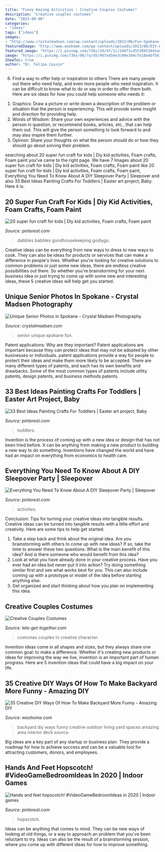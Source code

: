```yaml
---
title: "Funny Hazing Activities : Creative Couples Costumes"
description: "Creative couples costumes"
date: "2023-09-08"
categories:
- "ideas"
tags: ["ideas"]
images:
- "http://www.crystalmadsen.com/wp-content/uploads/2013/06/Fun-Spokane-Senior-Photos_12-682x1024.jpg"
featuredImage: "http://www.woohome.com/wp-content/uploads/2013/08/DIY-Ways-Of-Backyard-24.jpg"
featured_image: "https://i.pinimg.com/736x/2d/4f/1c/2d4f1cd5536933641ee63823bfc667b9.jpg"
image: "https://i.pinimg.com/736x/96/7a/d5/967ad54e3c09e164cfe18e4bf56719e0.jpg"
ShowToc: true
author: "Dr. Felipa Cassin"
---
```



6) Find a way to offer help or inspiration to others
There are many people out there who need help, and even more people who need inspiration. It can be difficult to know what to do or say in order to offer them both. Here are six ideas for how you could help someone who needs it: 
1. Graphics: Draw a picture or write down a description of the problem or situation that the person is experiencing. This will provide some insight and direction for providing help. 
2. Words of Wisdom: Share your own experiences and advice with the person in question, or recommend books, articles, etc., that can help them out. This will give the person something to look forward to and may also inspire them further. 
3. Opinion: Share your thoughts on what the person should do or how they should go about solving their problem.

	

		
searching about 20 super fun craft for kids | Diy kid activities, Foam crafts, Foam paint you've came to the right page. We have 7 Images about 20 super fun craft for kids | Diy kid activities, Foam crafts, Foam paint like 20 super fun craft for kids | Diy kid activities, Foam crafts, Foam paint, Everything You Need To Know About A DIY Sleepover Party | Sleepover and also 33 Best Ideas Painting Crafts For Toddlers | Easter art project, Baby. Here it is:
		
    
## 20 Super Fun Craft For Kids | Diy Kid Activities, Foam Crafts, Foam Paint

<img loading=lazy src="https://i.pinimg.com/736x/9c/69/2c/9c692cf4e2f43b92385eb0502192a7bd.jpg" onerror="this.onerror=null;this.src='https://tse4.mm.bing.net/th?id=OIP.fgimp0x036RzWDlZZGNLxgAAAA&amp;pid=15.1';" alt="20 super fun craft for kids | Diy kid activities, Foam crafts, Foam paint">

_Source: pinterest.com_

>dabbles babbles goodhousekeeping godiygo. 

	

Creative ideas can be everything from new ways to dress to new ways to cook. They can also be ideas for products or services that can make a difference in people's lives. Whether you're looking for creative solutions to common problems or just some new ideas, there are endless creative possibilities out there. So whether you're brainstorming for your next business idea or just trying to come up with some new and interesting ideas, these 5 creative ideas will help get you started.

    
## Unique Senior Photos In Spokane - Crystal Madsen Photography

<img loading=lazy src="http://www.crystalmadsen.com/wp-content/uploads/2013/06/Fun-Spokane-Senior-Photos_12-682x1024.jpg" onerror="this.onerror=null;this.src='https://tse3.mm.bing.net/th?id=OIP.Z2wJaFDaLisEsH0JcOoelgHaLH&amp;pid=15.1';" alt="Unique Senior Photos in Spokane - Crystal Madsen Photography">

_Source: crystalmadsen.com_

>senior unique spokane fun. 

	

Patent applications: Why are they important?
Patent applications are important because they can protect ideas that may not be adopted by other businesses or individuals. patent applications provide a way for people to protect their ideas and make them more likely to be accepted. There are many different types of patents, and each has its own benefits and drawbacks. Some of the most common types of patents include utility patents, design patents, and business methods patents.

    
## 33 Best Ideas Painting Crafts For Toddlers | Easter Art Project, Baby

<img loading=lazy src="https://i.pinimg.com/736x/e2/bc/47/e2bc47236b59f40fd68933f1e13a4a81.jpg" onerror="this.onerror=null;this.src='https://tse2.mm.bing.net/th?id=OIP.NkRvIMPGT5t4uT-1e_STjQAAAA&amp;pid=15.1';" alt="33 Best Ideas Painting Crafts For Toddlers | Easter art project, Baby">

_Source: pinterest.com_

>toddlers. 

	

Invention is the process of coming up with a new idea or design that has not been tried before. It can be anything from making a new product to building a new way to do something. Inventions have changed the world and have had an impact on everything from economics to health care.

    
## Everything You Need To Know About A DIY Sleepover Party | Sleepover

<img loading=lazy src="https://i.pinimg.com/736x/96/7a/d5/967ad54e3c09e164cfe18e4bf56719e0.jpg" onerror="this.onerror=null;this.src='https://tse2.mm.bing.net/th?id=OIP.XKO3jCjnOgAHYZnPHEkYawHaJ6&amp;pid=15.1';" alt="Everything You Need To Know About A DIY Sleepover Party | Sleepover">

_Source: pinterest.com_

>activities. 

	

Conclusion: Tips for turning your creative ideas into tangible results.
Creative ideas can be turned into tangible results with a little effort and creativity. Here are some tips to help get started: 
1. Take a step back and think about the original idea. Are you brainstorming with others to come up with new ideas? If so, take the time to answer these two questions: What is the main benefit of this idea? And is there someone who would benefit from this idea? 
2. Look at what you have already done in your creative process. Have you ever had an idea but never put it into action? Try doing something similar first and see what works best for you. This can also include coming up with a prototype or model of the idea before starting anything else. 
3. Get organized and start thinking about how you plan on implementing this idea.

    
## Creative Couples Costumes

<img loading=lazy src="https://lets-get-together.com/wp-content/uploads/2015/09/mobydick.jpg" onerror="this.onerror=null;this.src='https://tse3.mm.bing.net/th?id=OIP.TmVvK0GXAiFHovs3yFjYPwHaJb&amp;pid=15.1';" alt="Creative Couples Costumes">

_Source: lets-get-together.com_

>costumes couples tv creative character. 

	

Invention ideas come in all shapes and sizes, but they always share one common goal: to make a difference. Whether it's creating new products or ideas for improving the way we live, invention is an important part of human progress. Here are 5 invention ideas that could have a big impact on your life.

    
## 35 Creative DIY Ways Of How To Make Backyard More Funny - Amazing DIY

<img loading=lazy src="http://www.woohome.com/wp-content/uploads/2013/08/DIY-Ways-Of-Backyard-24.jpg" onerror="this.onerror=null;this.src='https://tse4.mm.bing.net/th?id=OIP.7zS8GvfqEDI8BKJD_DQ0KwHaJT&amp;pid=15.1';" alt="35 Creative DIY Ways Of How To Make Backyard More Funny - Amazing DIY">

_Source: woohome.com_

>backyard diy ways funny creative outdoor living yard spaces amazing area interior deck source. 

	

Big ideas are a key part of any startup or business plan. They provide a roadmap for how to achieve success and can be a valuable tool for attracting customers, donors, and employees.

    
## Hands And Feet Hopscotch! #VideoGameBedroomIdeas In 2020 | Indoor Games

<img loading=lazy src="https://i.pinimg.com/736x/2d/4f/1c/2d4f1cd5536933641ee63823bfc667b9.jpg" onerror="this.onerror=null;this.src='https://tse4.mm.bing.net/th?id=OIP.Y1G5QPIy_hZTxflf51WJUAHaNK&amp;pid=15.1';" alt="Hands and feet hopscotch! #VideoGameBedroomIdeas in 2020 | Indoor games">

_Source: pinterest.com_

>hopscotch. 

	

Ideas can be anything that comes to mind. They can be new ways of looking at old things, or a way to approach an problem that you've been reluctant to try. Ideas can also be the result of a brainstorming session, where you come up with different ideas for how to improve something.

